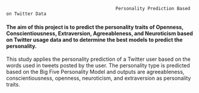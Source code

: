 
                                             Personality Prediction Based on Twitter Data
#### The aim of this project is to predict the personality traits of Openness, Conscientiousness, Extraversion, Agreeableness, and Neuroticism based on Twitter usage data and to determine the best models to predict the personality.      
This study applies the personality prediction of a Twitter user based on the words used in tweets posted by the user. The personality type is predicted based on the Big Five Personality Model and outputs are agreeableness, conscientiousness, openness, neuroticism, and extraversion as personality traits.
